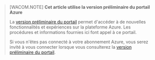 > [WACOM.NOTE] **Cet article utilise la version préliminaire du portail Azure**
>
> La [version préliminaire du portail][version préliminaire du portail] permet d'accéder à de nouvelles fonctionnalités et expériences sur la plateforme Azure. Les procédures et informations fournies ici font appel à ce portail.
>
> Si vous n'êtes pas connecté à votre abonnement Azure, vous serez invité à vous connecter lorsque vous consulterez la [version préliminaire du portail][version préliminaire du portail].

  [version préliminaire du portail]: https://portal.azure.com/
